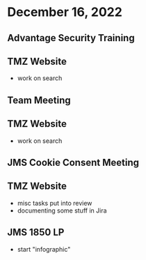 # December 16, 2022

## Advantage Security Training

## TMZ Website
- work on search

## Team Meeting

## TMZ Website
- work on search

## JMS Cookie Consent Meeting

## TMZ Website
- misc tasks put into review
- documenting some stuff in Jira

## JMS 1850 LP
- start "infographic"
